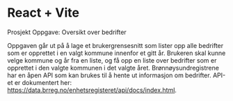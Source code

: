 # React + Vite

Prosjekt Oppgave: Oversikt over bedrifter

Oppgaven går ut på å lage et brukergrensesnitt som lister opp alle bedrifter som er opprettet i en valgt kommune innenfor et gitt år.
Brukeren skal kunne velge kommune og år fra en liste, og få opp en liste over bedrifter som er opprettet i den valgte kommunen i det valgte året.
Brønnøysundregistrene har en åpen API som kan brukes til å hente ut informasjon om bedrifter. API-et er dokumentert her: https://data.brreg.no/enhetsregisteret/api/docs/index.html.
